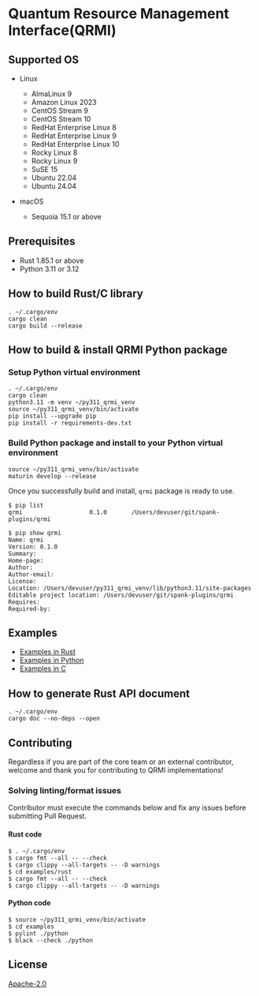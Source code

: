 # Quantum Resource Management Interface(QRMI)

## Supported OS

* Linux
  * AlmaLinux 9
  * Amazon Linux 2023
  * CentOS Stream 9
  * CentOS Stream 10
  * RedHat Enterprise Linux 8
  * RedHat Enterprise Linux 9
  * RedHat Enterprise Linux 10
  * Rocky Linux 8
  * Rocky Linux 9
  * SuSE 15
  * Ubuntu 22.04
  * Ubuntu 24.04

* macOS
  * Sequoia 15.1 or above

## Prerequisites

* Rust 1.85.1 or above
* Python 3.11 or 3.12


## How to build Rust/C library
```shell-session
. ~/.cargo/env
cargo clean
cargo build --release
```

## How to build & install QRMI Python package

### Setup Python virtual environment
```shell-session
. ~/.cargo/env
cargo clean
python3.11 -m venv ~/py311_qrmi_venv
source ~/py311_qrmi_venv/bin/activate
pip install --upgrade pip
pip install -r requirements-dev.txt
```

### Build Python package and install to your Python virtual environment
```shell-session
source ~/py311_qrmi_venv/bin/activate
maturin develop --release
```

Once you successfully build and install, `qrmi` package is ready to use.
```shell-session
$ pip list
qrmi                   0.1.0       /Users/devuser/git/spank-plugins/qrmi

$ pip show qrmi
Name: qrmi
Version: 0.1.0
Summary: 
Home-page: 
Author: 
Author-email: 
License: 
Location: /Users/devuser/py311_qrmi_venv/lib/python3.11/site-packages
Editable project location: /Users/devuser/git/spank-plugins/qrmi
Requires: 
Required-by: 
```

## Examples

* [Examples in Rust](./examples/rust)
* [Examples in Python](./examples/python)
* [Examples in C](./examples/c)

## How to generate Rust API document

```shell-session
. ~/.cargo/env
cargo doc --no-deps --open
```

## Contributing

Regardless if you are part of the core team or an external contributor, welcome and thank you for contributing to QRMI implementations!

### Solving linting/format issues

Contributor must execute the commands below and fix any issues before submitting Pull Request.

#### Rust code
```shell-session
$ . ~/.cargo/env
$ cargo fmt --all -- --check
$ cargo clippy --all-targets -- -D warnings
$ cd examples/rust
$ cargo fmt --all -- --check
$ cargo clippy --all-targets -- -D warnings
```

#### Python code
```shell-session
$ source ~/py311_qrmi_venv/bin/activate
$ cd examples
$ pylint ./python
$ black --check ./python
```

## License

[Apache-2.0](https://github.com/qiskit-community/spank-plugins/blob/main/qrmi/LICENSE.txt)
